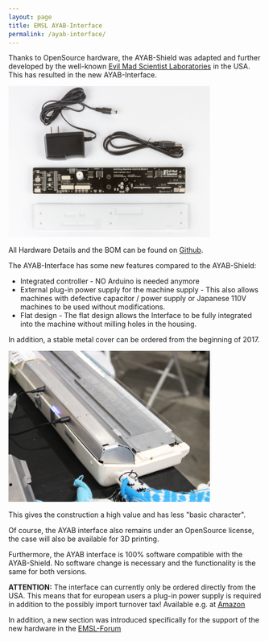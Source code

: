 ```yaml
---
layout: page
title: EMSL AYAB-Interface
permalink: /ayab-interface/
---
```


Thanks to OpenSource hardware, the AYAB-Shield was adapted and further developed by the well-known [Evil Mad Scientist Laboratories](http://www.evilmadscientist.com/) in the USA. This has resulted in the new AYAB-Interface.

<img src="/assets/posts/ayab_interface.jpg" width="400">

All Hardware Details and the BOM can be found on [Github](https://github.com/AllYarnsAreBeautiful/ayab-hardware/tree/master/Shieldv2x).

The AYAB-Interface has some new features compared to the AYAB-Shield:

* Integrated controller - NO Arduino is needed anymore
* External plug-in power supply for the machine supply - This also allows machines with defective capacitor / power supply or Japanese 110V machines to be used without modifications.
* Flat design - The flat design allows the Interface to be fully integrated into the machine without milling holes in the housing.

In addition, a stable metal cover can be ordered from the beginning of 2017. 

<img src="/assets/posts/housing.jpg" width="400">

This gives the construction a high value and has less "basic character".

Of course, the AYAB interface also remains under an OpenSource license, the case will also be available for 3D printing.

Furthermore, the AYAB interface is 100% software compatible with the AYAB-Shield. No software change is necessary and the functionality is the same for both versions.

**ATTENTION:** The interface can currently only be ordered directly from the USA. This means that for european users a plug-in power supply is required in addition to the possibly import turnover tax! Available e.g. at [Amazon](https://www.amazon.de/dp/B00HVA9GPW/)

In addition, a new section was introduced specifically for the support of the new hardware in the [EMSL-Forum](http://forum.evilmadscientist.com/categories/ayab-all-yarns-are-beautiful) 